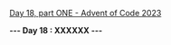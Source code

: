[Day 18, part ONE - Advent of Code 2023](https://adventofcode.com/2023/day/18)

**--- Day 18 : XXXXXX ---**

